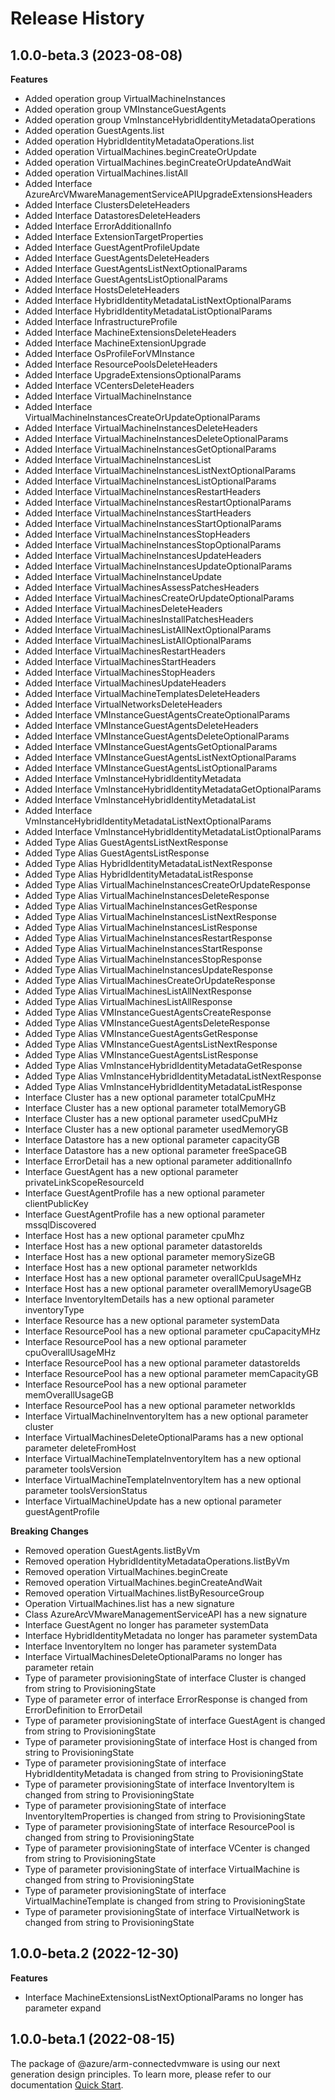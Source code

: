 # Release History
    
## 1.0.0-beta.3 (2023-08-08)
    
**Features**

  - Added operation group VirtualMachineInstances
  - Added operation group VMInstanceGuestAgents
  - Added operation group VmInstanceHybridIdentityMetadataOperations
  - Added operation GuestAgents.list
  - Added operation HybridIdentityMetadataOperations.list
  - Added operation VirtualMachines.beginCreateOrUpdate
  - Added operation VirtualMachines.beginCreateOrUpdateAndWait
  - Added operation VirtualMachines.listAll
  - Added Interface AzureArcVMwareManagementServiceAPIUpgradeExtensionsHeaders
  - Added Interface ClustersDeleteHeaders
  - Added Interface DatastoresDeleteHeaders
  - Added Interface ErrorAdditionalInfo
  - Added Interface ExtensionTargetProperties
  - Added Interface GuestAgentProfileUpdate
  - Added Interface GuestAgentsDeleteHeaders
  - Added Interface GuestAgentsListNextOptionalParams
  - Added Interface GuestAgentsListOptionalParams
  - Added Interface HostsDeleteHeaders
  - Added Interface HybridIdentityMetadataListNextOptionalParams
  - Added Interface HybridIdentityMetadataListOptionalParams
  - Added Interface InfrastructureProfile
  - Added Interface MachineExtensionsDeleteHeaders
  - Added Interface MachineExtensionUpgrade
  - Added Interface OsProfileForVMInstance
  - Added Interface ResourcePoolsDeleteHeaders
  - Added Interface UpgradeExtensionsOptionalParams
  - Added Interface VCentersDeleteHeaders
  - Added Interface VirtualMachineInstance
  - Added Interface VirtualMachineInstancesCreateOrUpdateOptionalParams
  - Added Interface VirtualMachineInstancesDeleteHeaders
  - Added Interface VirtualMachineInstancesDeleteOptionalParams
  - Added Interface VirtualMachineInstancesGetOptionalParams
  - Added Interface VirtualMachineInstancesList
  - Added Interface VirtualMachineInstancesListNextOptionalParams
  - Added Interface VirtualMachineInstancesListOptionalParams
  - Added Interface VirtualMachineInstancesRestartHeaders
  - Added Interface VirtualMachineInstancesRestartOptionalParams
  - Added Interface VirtualMachineInstancesStartHeaders
  - Added Interface VirtualMachineInstancesStartOptionalParams
  - Added Interface VirtualMachineInstancesStopHeaders
  - Added Interface VirtualMachineInstancesStopOptionalParams
  - Added Interface VirtualMachineInstancesUpdateHeaders
  - Added Interface VirtualMachineInstancesUpdateOptionalParams
  - Added Interface VirtualMachineInstanceUpdate
  - Added Interface VirtualMachinesAssessPatchesHeaders
  - Added Interface VirtualMachinesCreateOrUpdateOptionalParams
  - Added Interface VirtualMachinesDeleteHeaders
  - Added Interface VirtualMachinesInstallPatchesHeaders
  - Added Interface VirtualMachinesListAllNextOptionalParams
  - Added Interface VirtualMachinesListAllOptionalParams
  - Added Interface VirtualMachinesRestartHeaders
  - Added Interface VirtualMachinesStartHeaders
  - Added Interface VirtualMachinesStopHeaders
  - Added Interface VirtualMachinesUpdateHeaders
  - Added Interface VirtualMachineTemplatesDeleteHeaders
  - Added Interface VirtualNetworksDeleteHeaders
  - Added Interface VMInstanceGuestAgentsCreateOptionalParams
  - Added Interface VMInstanceGuestAgentsDeleteHeaders
  - Added Interface VMInstanceGuestAgentsDeleteOptionalParams
  - Added Interface VMInstanceGuestAgentsGetOptionalParams
  - Added Interface VMInstanceGuestAgentsListNextOptionalParams
  - Added Interface VMInstanceGuestAgentsListOptionalParams
  - Added Interface VmInstanceHybridIdentityMetadata
  - Added Interface VmInstanceHybridIdentityMetadataGetOptionalParams
  - Added Interface VmInstanceHybridIdentityMetadataList
  - Added Interface VmInstanceHybridIdentityMetadataListNextOptionalParams
  - Added Interface VmInstanceHybridIdentityMetadataListOptionalParams
  - Added Type Alias GuestAgentsListNextResponse
  - Added Type Alias GuestAgentsListResponse
  - Added Type Alias HybridIdentityMetadataListNextResponse
  - Added Type Alias HybridIdentityMetadataListResponse
  - Added Type Alias VirtualMachineInstancesCreateOrUpdateResponse
  - Added Type Alias VirtualMachineInstancesDeleteResponse
  - Added Type Alias VirtualMachineInstancesGetResponse
  - Added Type Alias VirtualMachineInstancesListNextResponse
  - Added Type Alias VirtualMachineInstancesListResponse
  - Added Type Alias VirtualMachineInstancesRestartResponse
  - Added Type Alias VirtualMachineInstancesStartResponse
  - Added Type Alias VirtualMachineInstancesStopResponse
  - Added Type Alias VirtualMachineInstancesUpdateResponse
  - Added Type Alias VirtualMachinesCreateOrUpdateResponse
  - Added Type Alias VirtualMachinesListAllNextResponse
  - Added Type Alias VirtualMachinesListAllResponse
  - Added Type Alias VMInstanceGuestAgentsCreateResponse
  - Added Type Alias VMInstanceGuestAgentsDeleteResponse
  - Added Type Alias VMInstanceGuestAgentsGetResponse
  - Added Type Alias VMInstanceGuestAgentsListNextResponse
  - Added Type Alias VMInstanceGuestAgentsListResponse
  - Added Type Alias VmInstanceHybridIdentityMetadataGetResponse
  - Added Type Alias VmInstanceHybridIdentityMetadataListNextResponse
  - Added Type Alias VmInstanceHybridIdentityMetadataListResponse
  - Interface Cluster has a new optional parameter totalCpuMHz
  - Interface Cluster has a new optional parameter totalMemoryGB
  - Interface Cluster has a new optional parameter usedCpuMHz
  - Interface Cluster has a new optional parameter usedMemoryGB
  - Interface Datastore has a new optional parameter capacityGB
  - Interface Datastore has a new optional parameter freeSpaceGB
  - Interface ErrorDetail has a new optional parameter additionalInfo
  - Interface GuestAgent has a new optional parameter privateLinkScopeResourceId
  - Interface GuestAgentProfile has a new optional parameter clientPublicKey
  - Interface GuestAgentProfile has a new optional parameter mssqlDiscovered
  - Interface Host has a new optional parameter cpuMhz
  - Interface Host has a new optional parameter datastoreIds
  - Interface Host has a new optional parameter memorySizeGB
  - Interface Host has a new optional parameter networkIds
  - Interface Host has a new optional parameter overallCpuUsageMHz
  - Interface Host has a new optional parameter overallMemoryUsageGB
  - Interface InventoryItemDetails has a new optional parameter inventoryType
  - Interface Resource has a new optional parameter systemData
  - Interface ResourcePool has a new optional parameter cpuCapacityMHz
  - Interface ResourcePool has a new optional parameter cpuOverallUsageMHz
  - Interface ResourcePool has a new optional parameter datastoreIds
  - Interface ResourcePool has a new optional parameter memCapacityGB
  - Interface ResourcePool has a new optional parameter memOverallUsageGB
  - Interface ResourcePool has a new optional parameter networkIds
  - Interface VirtualMachineInventoryItem has a new optional parameter cluster
  - Interface VirtualMachinesDeleteOptionalParams has a new optional parameter deleteFromHost
  - Interface VirtualMachineTemplateInventoryItem has a new optional parameter toolsVersion
  - Interface VirtualMachineTemplateInventoryItem has a new optional parameter toolsVersionStatus
  - Interface VirtualMachineUpdate has a new optional parameter guestAgentProfile

**Breaking Changes**

  - Removed operation GuestAgents.listByVm
  - Removed operation HybridIdentityMetadataOperations.listByVm
  - Removed operation VirtualMachines.beginCreate
  - Removed operation VirtualMachines.beginCreateAndWait
  - Removed operation VirtualMachines.listByResourceGroup
  - Operation VirtualMachines.list has a new signature
  - Class AzureArcVMwareManagementServiceAPI has a new signature
  - Interface GuestAgent no longer has parameter systemData
  - Interface HybridIdentityMetadata no longer has parameter systemData
  - Interface InventoryItem no longer has parameter systemData
  - Interface VirtualMachinesDeleteOptionalParams no longer has parameter retain
  - Type of parameter provisioningState of interface Cluster is changed from string to ProvisioningState
  - Type of parameter error of interface ErrorResponse is changed from ErrorDefinition to ErrorDetail
  - Type of parameter provisioningState of interface GuestAgent is changed from string to ProvisioningState
  - Type of parameter provisioningState of interface Host is changed from string to ProvisioningState
  - Type of parameter provisioningState of interface HybridIdentityMetadata is changed from string to ProvisioningState
  - Type of parameter provisioningState of interface InventoryItem is changed from string to ProvisioningState
  - Type of parameter provisioningState of interface InventoryItemProperties is changed from string to ProvisioningState
  - Type of parameter provisioningState of interface ResourcePool is changed from string to ProvisioningState
  - Type of parameter provisioningState of interface VCenter is changed from string to ProvisioningState
  - Type of parameter provisioningState of interface VirtualMachine is changed from string to ProvisioningState
  - Type of parameter provisioningState of interface VirtualMachineTemplate is changed from string to ProvisioningState
  - Type of parameter provisioningState of interface VirtualNetwork is changed from string to ProvisioningState
    
    
## 1.0.0-beta.2 (2022-12-30)
    
**Features**

  - Interface MachineExtensionsListNextOptionalParams no longer has parameter expand
    
    
## 1.0.0-beta.1 (2022-08-15)

The package of @azure/arm-connectedvmware is using our next generation design principles. To learn more, please refer to our documentation [Quick Start](https://aka.ms/js-track2-quickstart).
